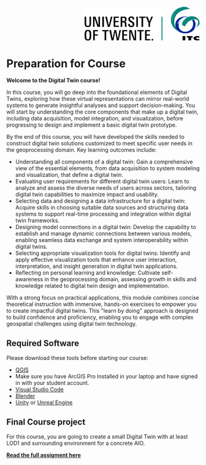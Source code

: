 <p style="text-align: right" ><img src="../images/ut-itc-logo-rgb.png" width="300"></p>

# Preparation for Course

**Welcome to the Digital Twin course!**

In this course, you will go deep into the foundational elements of Digital Twins, exploring how these virtual representations can mirror real-world systems to generate insightful analyses and support decision-making. You will start by understanding the core components that make up a digital twin, including data acquisition, model integration, and visualization, before progressing to design and implement a basic digital twin prototype.

By the end of this course, you will have developed the skills needed to construct digital twin solutions customized to meet specific user needs in the geoprocessing domain. Key learning outcomes include:

* Understanding all components of a digital twin: Gain a comprehensive view of the essential elements, from data acquisition to system modeling and visualization, that define a digital twin.
* Evaluating user requirements for different digital twin users: Learn to analyze and assess the diverse needs of users across sectors, tailoring digital twin capabilities to maximize impact and usability.
* Selecting data and designing a data infrastructure for a digital twin: Acquire skills in choosing suitable data sources and structuring data systems to support real-time processing and integration within digital twin frameworks.
* Designing model connections in a digital twin: Develop the capability to establish and manage dynamic connections between various models, enabling seamless data exchange and system interoperability within digital twins.
* Selecting appropriate visualization tools for digital twins: Identify and apply effective visualization tools that enhance user interaction, interpretation, and insight generation in digital twin applications.
* Reflecting on personal learning and knowledge: Cultivate self-awareness in the geoprocessing domain, assessing growth in skills and knowledge related to digital twin design and implementation.

With a strong focus on practical applications, this module combines concise theoretical instruction with immersive, hands-on exercises to empower you to create impactful digital twins. This "learn by doing" approach is designed to build confidence and proficiency, enabling you to engage with complex geospatial challenges using digital twin technology.



## Required Software

Please download these tools before starting our course:

* [QGIS](https://qgis.org/download/)
* Make sure you have ArcGIS Pro Installed in your laptop and have signed in with your student account.
* [Visual Studio Code](https://code.visualstudio.com/download)
* [Blender](https://www.blender.org/download/)
* [Unity](https://unity.com/download) or [Unreal Engine](https://www.unrealengine.com/en-US/download)

## Final Course project

For this course, you are going to create a small Digital Twin with at least LOD1 and surrounding environment for a concrete AIO.

[**Read the full assigment here**](./Assignment/FINAL%20Assignment.md)

